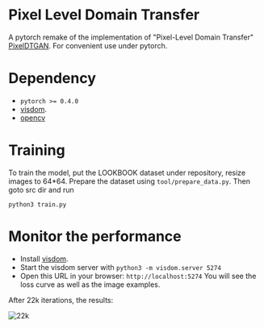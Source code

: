 # Pixel Level Domain Transfer
A pytorch remake of the implementation of "Pixel-Level Domain Transfer" [PixelDTGAN](https://github.com/fxia22/PixelDTGAN). For convenient use under pytorch.

# Dependency
- ```pytorch >= 0.4.0```
- [visdom](https://github.com/facebookresearch/visdom).
- [opencv](https://github.com/opencv/opencv)

# Training

To train the model, put the LOOKBOOK dataset under repository, resize images to 64*64. Prepare the dataset using `tool/prepare_data.py`.
Then goto src dir and run
```
python3 train.py
```

# Monitor the performance


- Install [visdom](https://github.com/facebookresearch/visdom).
- Start the visdom server with ```python3 -m visdom.server 5274```
- Open this URL in your browser: `http://localhost:5274` You will see the loss curve as well as the image examples.

After 22k iterations, the results:

![22k](https://github.com/xuehy/pytorch-PixelDTGAN/blob/master/example1.png)